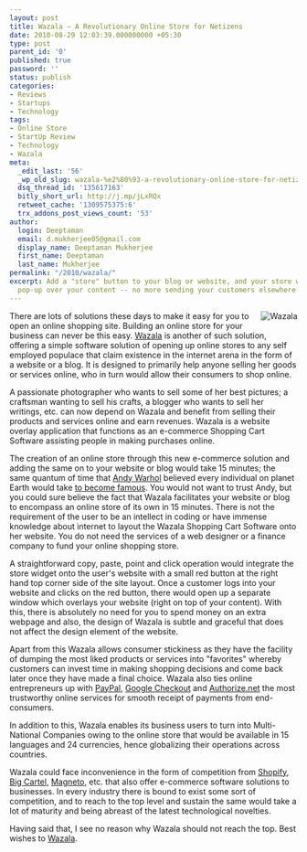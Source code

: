 ```yaml
---
layout: post
title: Wazala – A Revolutionary Online Store for Netizens
date: 2010-08-29 12:03:39.000000000 +05:30
type: post
parent_id: '0'
published: true
password: ''
status: publish
categories:
- Reviews
- Startups
- Technology
tags:
- Online Store
- StartUp Review
- Technology
- Wazala
meta:
  _edit_last: '56'
  _wp_old_slug: wazala-%e2%80%93-a-revolutionary-online-store-for-netizens
  dsq_thread_id: '135617163'
  bitly_short_url: http://j.mp/jLxRQx
  retweet_cache: '1309575375:6'
  trx_addons_post_views_count: '53'
author:
  login: Deeptaman
  email: d.mukherjee05@gmail.com
  display_name: Deeptaman Mukherjee
  first_name: Deeptaman
  last_name: Mukherjee
permalink: "/2010/wazala/"
excerpt: Add a "store" button to your blog or website, and your store will simply
  pop-up over your content -- no more sending your customers elsewhere to make a purchase.
---
```

<p><a href="http://www.wazala.com"><img src="{{ site.baseurl }}/assets/2010/08/wazala-logo.jpg" alt="Wazala" style="border: 0 none; float: right; margin: 0 0 0.5em 0.5em;" /></a></p>
<p>There are lots of solutions these days to make it easy for you to open an online shopping site. Building an online store for your business can never be this easy. <a href="http://www.wazala.com/">Wazala</a> is another of such solution, offering a simple software solution of opening up online stores to any self employed populace that claim existence in the internet arena in the form of a website or a blog. It is designed to primarily help anyone selling her goods or services online, who in turn would allow their consumers to shop online.</p>
<p>A passionate photographer who wants to sell some of her best pictures; a craftsman wanting to sell his crafts, a blogger who wants to sell her writings, etc. can now depend on Wazala and benefit from selling their products and services online and earn revenues. Wazala is a website overlay application that functions as an e-commerce Shopping Cart Software assisting people in making purchases online. </p>
<p>The creation of an online store through this new e-commerce solution and adding the same on to your website or blog would take 15 minutes; the same quantum of time that <a href="http://en.wikipedia.org/wiki/Andy_Warhol">Andy Warhol</a> believed every individual on planet Earth would take <a href="http://en.wikipedia.org/wiki/15_minutes_of_fame">to become famous</a>. You would not want to trust Andy, but you could sure believe the fact that Wazala facilitates your website or blog to encompass an online store of its own in 15 minutes. There is not the requirement of the user to be an intellect in coding or have immense knowledge about internet to layout the Wazala Shopping Cart Software onto her website. You do not need the services of a web designer or a finance company to fund your online shopping store.</p>
<p>A straightforward copy, paste, point and click operation would integrate the store widget onto the user's website with a small red button at the right hand top corner side of the site layout. Once a customer logs into your website and clicks on the red button, there would open up a separate window which overlays your website (right on top of your content). With this, there is absolutely no need for you to spend money on an extra webpage and also, the design of Wazala is subtle and graceful that does not affect the design element of the website. </p>
<p>Apart from this Wazala allows consumer stickiness as they have the facility of dumping the most liked products or services into "favorites" whereby customers can invest time in making shopping decisions and come back later once they have made a final choice. Wazala also ties online entrepreneurs up with <a href="https://www.paypal.com/">PayPal</a>, <a href="http://checkout.google.com/">Google Checkout</a> and <a href="http://www.authorize.net/">Authorize.net</a> the most trustworthy online services for smooth receipt of payments from end-consumers.</p>
<p>In addition to this, Wazala enables its business users to turn into Multi-National Companies owing to the online store that would be available in 15 languages and 24 currencies, hence globalizing their operations across countries. </p>
<p>Wazala could face inconvenience in the form of competition from <a href="http://www.shopify.com/">Shopify</a>, <a href="http://bigcartel.com/">Big Cartel</a>, <a href="http://www.magentocommerce.com/company/">Magneto</a>, etc. that also offer e-commerce software solutions to businesses. In every industry there is bound to exist some sort of competition, and to reach to the top level and sustain the same would take a lot of maturity and being abreast of the latest technological novelties. </p>
<p>Having said that, I see no reason why Wazala should not reach the top. Best wishes to <a href="http://www.wazala.com/">Wazala</a>.</p>
